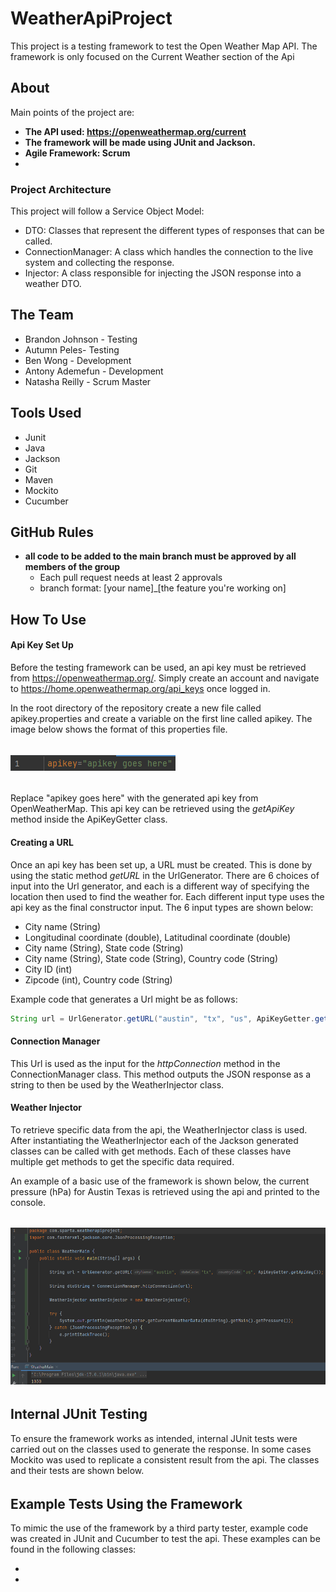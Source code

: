 # WeatherApiProject
This project is a testing framework to test the Open Weather Map API. The framework is only focused on the Current Weather section of the Api

## About
Main points of the project are:
- **The API used: https://openweathermap.org/current**
- **The framework will be made using JUnit and Jackson.**
- **Agile Framework: Scrum**
- 
### Project Architecture
This project will follow a Service Object Model:
- DTO: Classes that represent the different types of responses that can be called.
- ConnectionManager: A class which handles the connection to the live system and collecting the response.
- Injector: A class responsible for injecting the JSON response into a weather DTO.

## The Team
- Brandon Johnson - Testing
- Autumn Peles- Testing
- Ben Wong - Development
- Antony Ademefun - Development
- Natasha Reilly - Scrum Master

## Tools Used
- Junit
- Java
- Jackson
- Git
- Maven
- Mockito
- Cucumber

## GitHub Rules
- **all code to be added to the main branch must be approved by all members of the group**
  - Each pull request needs at least 2 approvals
  - branch format: [your name]_[the feature you're working on]

## How To Use
#### Api Key Set Up
Before the testing framework can be used, an api key must be retrieved from https://openweathermap.org/. Simply create an account and navigate to https://home.openweathermap.org/api_keys once logged in.

In the root directory of the repository create a new file called apikey.properties and create a variable on the first line called apikey. The image below shows the format of this properties file.
######
![img.png](images/img.png)
######
Replace "apikey goes here" with the generated api key from OpenWeatherMap. This api key can be retrieved using the *getApiKey* method inside the ApiKeyGetter class.
#### Creating a URL
Once an api key has been set up, a URL must be created. This is done by using the static method *getURL* in the UrlGenerator. There are 6 choices of input into the Url generator, and each is a different way of specifying the location then used to find the weather for. Each different input type uses the api key as the final constructor input. The 6 input types are shown below:
- City name (String)
- Longitudinal coordinate (double), Latitudinal coordinate (double)
- City name (String), State code (String)
- City name (String), State code (String), Country code (String)
- City ID (int)
- Zipcode (int), Country code (String)

Example code that generates a Url might be as follows:
```java
String url = UrlGenerator.getURL("austin", "tx", "us", ApiKeyGetter.getApiKey());
```
#### Connection Manager
This Url is used as the input for the *httpConnection* method in the ConnectionManager class. This method outputs the JSON response as a string to then be used by the WeatherInjector class.
#### Weather Injector
To retrieve specific data from the api, the WeatherInjector class is used. After instantiating the WeatherInjector each of the Jackson generated classes can be called with get methods. Each of these classes have multiple get methods to get the specific data required. 

An example of a basic use of the framework is shown below, the current pressure (hPa) for Austin Texas is retrieved using the api and printed to the console.
######
![img_2.png](images/img_2.png)
######
## Internal JUnit Testing
To ensure the framework works as intended, internal JUnit tests were carried out on the classes used to generate the response. In some cases Mockito was used to replicate a consistent result from the api. The classes and their tests are shown below.
######

######

######

######

## Example Tests Using the Framework
To mimic the use of the framework by a third party tester, example code was created in JUnit and Cucumber to test the api. These examples can be found in the following classes:

- 
- 

